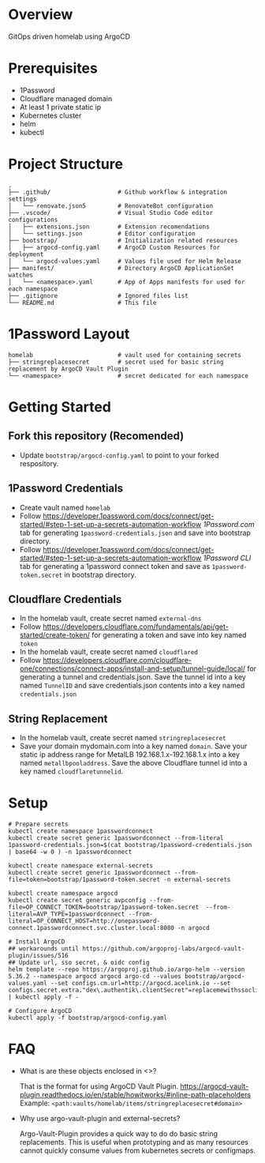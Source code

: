 # Overview

GitOps driven homelab using ArgoCD

# Prerequisites

- 1Password
- Cloudflare managed domain
- At least 1 private static ip
- Kubernetes cluster
- helm
- kubectl

# Project Structure

```
.
├── .github/                   # Github workflow & integration settings
│   └── renovate.json5         # RenovateBot configuration
├── .vscode/                   # Visual Studio Code editor configurations
│   ├── extensions.json        # Extension recomendations
│   └── settings.json          # Editor configuration
├── bootstrap/                 # Initialization related resources
│   ├── argocd-config.yaml     # ArgoCD Custom Resources for deployment
│   └── argocd-values.yaml     # Values file used for Helm Release
├── manifest/                  # Directory ArgoCD ApplicationSet watches
│   └── <namespace>.yaml       # App of Apps manifests for used for each namespace
├── .gitignore                 # Ignored files list
└── README.md                  # This file
```

# 1Password Layout

```
homelab                        # vault used for containing secrets
├── stringreplacesecret        # secret used for basic string replacement by ArgoCD Vault Plugin
└── <namespace>                # secret dedicated for each namespace
```

# Getting Started

## Fork this repository (Recomended)

- Update `bootstrap/argocd-config.yaml` to point to your forked respository.

## 1Password Credentials

- Create vault named `homelab`
- Follow https://developer.1password.com/docs/connect/get-started/#step-1-set-up-a-secrets-automation-workflow _1Password.com_ tab for generating `1password-credentials.json` and save into bootstrap directory.
- Follow https://developer.1password.com/docs/connect/get-started/#step-1-set-up-a-secrets-automation-workflow _1Password CLI_ tab for generating a 1password connect token and save as `1password-token.secret` in bootstrap directory.

## Cloudflare Credentials

- In the homelab vault, create secret named `external-dns`
- Follow https://developers.cloudflare.com/fundamentals/api/get-started/create-token/ for generating a token and save into key named `token`
- In the homelab vault, create secret named `cloudflared`
- Follow https://developers.cloudflare.com/cloudflare-one/connections/connect-apps/install-and-setup/tunnel-guide/local/ for generating a tunnel and credentials.json. Save the tunnel id into a key named `TunnelID` and save credentials.json contents into a key named `credentials.json`

## String Replacement

- In the homelab vault, create secret named `stringreplacesecret`
- Save your domain mydomain.com into a key named `domain`. Save your static ip address range for MetalLB 192.168.1.x-192.168.1.x into a key named `metallbpooladdress`. Save the above Cloudflare tunnel id into a key named `cloudflaretunnelid`.

# Setup

```
# Prepare secrets
kubectl create namespace 1passwordconnect
kubectl create secret generic 1passwordconnect --from-literal 1password-credentials.json=$(cat bootstrap/1password-credentials.json | base64 -w 0 ) -n 1passwordconnect

kubectl create namespace external-secrets
kubectl create secret generic 1passwordconnect --from-file=token=bootstrap/1password-token.secret -n external-secrets

kubectl create namespace argocd
kubectl create secret generic avpconfig --from-file=OP_CONNECT_TOKEN=bootstrap/1password-token.secret  --from-literal=AVP_TYPE=1passwordconnect --from-literal=OP_CONNECT_HOST=http://onepassword-connect.1passwordconnect.svc.cluster.local:8080 -n argocd

# Install ArgoCD
## workarounds until https://github.com/argoproj-labs/argocd-vault-plugin/issues/516
## Update url, sso secret, & oidc config
helm template --repo https://argoproj.github.io/argo-helm --version 5.36.2 --namespace argocd argocd argo-cd --values bootstrap/argocd-values.yaml --set configs.cm.url=http://argocd.acelink.io --set configs.secret.extra."dex\.authentik\.clientSecret"=replacemewithssoclientsecret | kubectl apply -f -

# Configure ArgoCD
kubectl apply -f bootstrap/argocd-config.yaml
```

# FAQ

- What is are these objects enclosed in <>?

  That is the format for using ArgoCD Vault Plugin. https://argocd-vault-plugin.readthedocs.io/en/stable/howitworks/#inline-path-placeholders Example: `<path:vaults/homelab/items/stringreplacesecret#domain>`

- Why use argo-vault-plugin and external-secrets?

  Argo-Vault-Plugin provides a quick way to do do basic string replacements. This is useful when prototyping and as many resources cannot quickly consume values from kubernetes secrets or configmaps.
